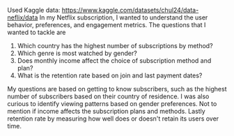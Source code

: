 Used Kaggle data: https://www.kaggle.com/datasets/chul24/data-neflix/data
In my Netflix subscription, I wanted to understand the user behavior, preferences, and engagement metrics. The questions that I wanted to tackle are 
1. Which country has the highest number of subscriptions by method?
2. Which genre is most watched by gender? 
3. Does monthly income affect the choice of subscription method and plan?
4. What is the retention rate based on join and last payment dates?

My questions are based on getting to know subscribers, such as the highest number of subscribers based on their country of residence. I was also curious to identify viewing patterns based on gender preferences.
Not to mention if income affects the subscription plans and methods. Lastly retention rate by measuring how well does or doesn't retain its users over time.
